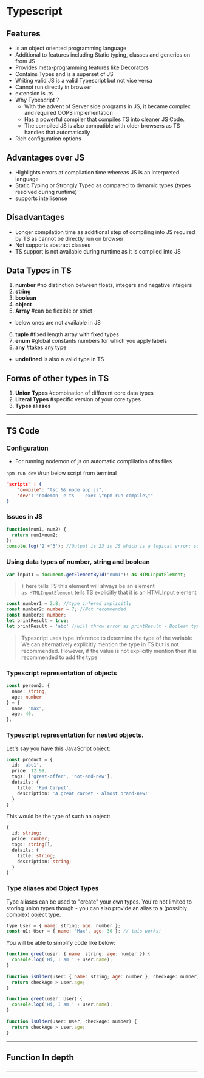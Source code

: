 # Typescript

## Features
- Is an object oriented programming language
- Additional to features including Static typing, classes and generics  on from JS
- Provides meta-programming features like Decorators
- Contains Types and is a superset of JS
- Writing valid JS is a valid Typescript but not vice versa
- Cannot run directly in browser
- extension is .ts
- Why Typescript ? 
  - With the advent of Server side programs in JS, it became complex and required OOPS implementation
  - Has a powerful compiler that compiles TS into cleaner JS Code.
  - The compiled JS is also compatible with older browsers as TS handles that automatically
- Rich configuration options


## Advantages over JS
- Highlights errors at compilation time whereas JS is an interpreted language
- Static Typing or Strongly Typed as compared to dynamic types (types resolved during runtime)
- supports intellisense

## Disadvantages
- Longer compilation time as additional step of compiling into JS required by TS as cannot be directly run on browser
- Not supports abstract classes
- TS support is not available during runtime as it is compiled into JS

## Data Types in TS
1. **number**  #no distinction between floats, integers and negative integers
2. **string**
3. **boolean**
4. **object**
5. **Array** #can be flexible or  strict
- below ones are not available in JS
6. **tuple** #fixed length array with fixed types
7. **enum** #global constants numbers for which you apply labels
8. **any** #takes any type
- **undefined** is also a valid type in TS

## Forms of other types in TS
1. **Union Types** #combination of different core data types
2. **Literal Types** #specific version of your core types
3. **Types aliases**  

---
## TS Code

### Configuration

- For running nodemon of js on automatic complilation of ts files

`npm run dev` #run below script from terminal

```json
"scripts" : {
    "compile": "tsc && node app.js",
    "dev": "nodemon -e ts  --exec \"npm run compile\""
}
```


### Issues in JS
```javascript
function(num1, num2) {
  return num1+num2;
};
console.log('2'+'3'); //Output is 23 in JS which is a logical error; such errors can be caught by TS
```

### Using data types of number, string and boolean
```typescript
var input1 = document.getElementById("num1")! as HTMLInputElement;
```
> `!` here tells TS this element will always be an element   
`as HTMLInputElement` tells TS explicitly that it is an HTMLInput element

```typescript
const number1 = 2.8; //type infered implicitly
const number2: number = 7; //Not recommended
const number3: number;
let printResult = true;
let printResult = 'abc' //will throw error as printResult - Boolean type
```
> Typescript uses type inference to determine the type of the variable  
We can alternatively explicitly mention the type in TS but is not recommended. However, if the value is not explicitly mention then it is recommended to add the type


### Typescript representation of objects

```typescript
const person2: {
  name: string,
  age: number
} = {
  name: "max",  
  age: 40,
};
```

### Typescript representation for nested objects.

Let's say you have this JavaScript object:

```typescript
const product = {
  id: 'abc1',
  price: 12.99,
  tags: ['great-offer', 'hot-and-new'],
  details: {
    title: 'Red Carpet',
    description: 'A great carpet - almost brand-new!'
  }
}
```

This would be the type of such an object:

```typescript
{
  id: string;
  price: number;
  tags: string[],
  details: {
    title: string;
    description: string;
  }
}
```

### Type aliases abd Object Types

Type aliases can be used to "create" your own types. You're not limited to storing union types though - you can also provide an alias to a (possibly complex) object type.

```javascript
type User = { name: string; age: number };
const u1: User = { name: 'Max', age: 30 }; // this works!
```

You will be able to simplify code like below:
```javascript
function greet(user: { name: string; age: number }) {
  console.log('Hi, I am ' + user.name);
}
 
function isOlder(user: { name: string; age: number }, checkAge: number) {
  return checkAge > user.age;
}
```

```javascript
function greet(user: User) {
  console.log('Hi, I am ' + user.name);
}
 
function isOlder(user: User, checkAge: number) {
  return checkAge > user.age;
}
```

---

## Function In depth

### 


---





